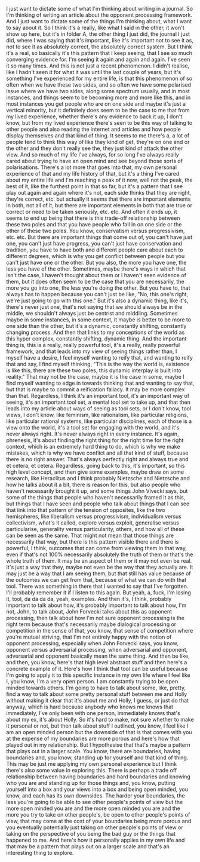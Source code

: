 I just want to dictate some of what I'm thinking about writing in a journal.
So I'm thinking of writing an article about the opponent processing framework.
And I just want to dictate some of the things I'm thinking about, what I want to say about
it.
So I think it's a really, like what I said in the other, it won't show up here, but it's
in folder A, the other thing I just did, the journal I just did, where I was saying that
it's important, like it's important not to see it as, not to see it as absolutely correct,
the absolutely correct system.
But I think it's a real, so basically it's this pattern that I keep seeing, that I see
so much converging evidence for.
I'm seeing it again and again and again.
I've seen it so many times.
And this is not just a recent phenomenon.
I didn't realise, like I hadn't seen it for what it was until the last couple of years,
but it's something I've experienced for my entire life, is that this phenomenon of so
often when we have these two sides, and so often we have some polarised issue where we
have two sides, along some spectrum usually, and in most instances, and things seem to
be becoming more and more like this, and in most instances you get people who are on one
side and maybe it's just a vertical minority, but it definitely does seem to be the case
to me that from my lived experience, whether there's any evidence to back it up, I don't
know, but from my lived experience there's seen to be this way of talking to other people
and also reading the internet and articles and how people display themselves and that
kind of thing.
It seems to me there's a, a lot of people tend to think this way of like they kind of
get, they're on one end or the other and they don't really see the, they just kind of attack
the other view.
And so much of my life I've always, for so long I've always really cared about trying
to have an open mind and see beyond those sorts of polarisations.
There's a lot more that goes into that, my own personal experience of that and my life
history of that, but it's a thing I've cared about my entire life and I'm reaching a peak
of it now, well not the peak, the best of it, like the furthest point in that so far,
but it's a pattern that I see play out again and again where it's not, each side thinks
that they are right, they're correct, etc. but actually it seems that there are important
elements in both, not all of it, but there are important elements in both that are true
or correct or need to be taken seriously, etc. etc.
And often it ends up, it seems to end up being that there is this trade-off relationship
between these two poles and that you have people who fall in on one side or the other
of these two poles.
You know, conservatism versus progressivism, etc. etc.
But there are important things that come out of, you can't have just one, you can't just
have progress, you can't just have conservation and tradition, you have to have both and different
people care about each to different degrees, which is why you get conflict between people
but you can't just have one or the other.
But you also, the more you have one, the less you have of the other.
Sometimes, maybe there's ways in which that isn't the case, I haven't thought about them
or I haven't seen evidence of them, but it does often seem to be the case that you are
necessarily, the more you go into one, the less you're doing the other.
But you have to, that always has to happen because you can't just be like, "No, this
one's right, we're just going to go with this one."
But it's also a dynamic thing, like it's, there's never just one, that's not saying that we
should always be in the middle, we shouldn't always just be centrist and middling.
Sometimes maybe in some instances, in some context, it maybe is better to be more to
one side than the other, but it's a dynamic, constantly shifting, constantly changing process.
And then that links to my conceptions of the world as this hyper complex, constantly shifting,
dynamic thing.
And the important thing is, this is a really, really powerful tool, it's a really, really
powerful framework, and that leads into my view of seeing things rather than, I myself
have a desire, I feel myself wanting to reify that, and wanting to reify that and say, I
find myself thinking, "This is the way the world is, existence is like this, there are
these two poles, this dynamic interplay is built into reality."
That may not be the case, maybe it is the case in some, maybe I find myself wanting
to edge in towards thinking that and wanting to say that, but that is maybe to commit a
reification fallacy.
It may be more complex than that.
Regardless, I think it's an important tool, it's an important way of seeing, it's an important
tool set, a mental tool set to take up, and that then leads into my article about ways
of seeing as tool sets, or I don't know, tool views, I don't know, like feminism, like rationalism,
like particular religions, like particular rational systems, like particular disciplines,
each of those is a view onto the world, it's a tool set for engaging with the world, and
it's never always right.
It's never always right in every instance.
It's again, phrenesis, it's about finding the right thing for the right time for the
right context, which is an extremely hard thing to do, which is why we make mistakes,
which is why we have conflict and all that kind of stuff, because there is no right answer.
That's always perfectly right and always true and et cetera, et cetera.
Regardless, going back to this, it's important, so this high level concept, and then give
some examples, maybe draw on some research, like Heraclitus and I think probably Nietzsche
and Nietzsche and how he talks about it a bit, there is reason for this, but also people
who haven't necessarily brought it up, and some things John Vivecki says, but some of
the things that people who haven't necessarily framed it as this, but things that I have
seen and people who talk about things that I can see that link into that pattern of the
tension of opposites, like the two hemispheres, like liberalism versus progressivism, individualism
versus collectivism, what's it called, explore versus exploit, generalise versus particularise,
generality versus particularity, others, and how all of these can be seen as the same.
That might not mean that those things are necessarily that way, but there is this pattern visible
there and there is powerful, I think, outcomes that can come from viewing them in that way,
even if that's not 100% necessarily absolutely the truth of them or that's the whole truth
of them.
It may be an aspect of them or it may not even be real.
It's just a way that they, maybe not even be the way that they actually are.
It may just be a way that I am seeing them, but that still has value because of the outcomes
we can get from that, because of what we can do with that tool.
There was something in there that I wanted to say that I've forgotten.
I'll probably remember it if I listen to this again.
But yeah, a, fuck, I'm losing it, tool, da da da da, yeah, examples.
And then it's, I think, probably important to talk about how, it's probably important
to talk about how, I'm not, John, to talk about, John Forvecki talks about this as opponent
processing, then talk about how I'm not sure opponent processing is the right term because
that's necessarily maybe dialogical processing or competition in the sense of that, you know,
that sense of competition where you're mutual striving, that I'm not entirely happy with
the notion of opponent processing, especially when John Forvecki says, you know, opponent
versus adversarial processing, when adversarial and opponent, adversarial and opponent basically
mean the same thing.
And then be like, and then, you know, here's that high level abstract stuff and then here's
a concrete example of it.
Here's how I think that tool can be useful because I'm going to apply it to this specific
instance in my own life where I feel like I, you know, I'm a very open person.
I am constantly trying to be open minded towards others.
I'm going to have to talk about some, like, pretty, find a way to talk about some pretty
personal stuff between me and Holly without making it clear that it's about me and Holly,
I guess, or just do that anyway, which is hard because anybody who knows me knows that
immediately, I've only been with one person, immediately knows that's about my ex, it's
about Holly.
So it's hard to make, not sure whether to make it personal or not, but then talk about
stuff I outlined, you know, I feel like I am an open minded person but the downside
of that is that comes with you at the expense of my boundaries are more porous and here's
how that played out in my relationship.
But I hypothesise that that's maybe a pattern that plays out in a larger scale.
You know, there are boundaries, having boundaries and, you know, standing up for yourself and
that kind of thing.
This may be just me applying my own personal experience but I think there's also some value
in exploring this.
There is perhaps a trade off relationship between having boundaries and hard boundaries
and knowing who you are and standing up for those things and, you know, putting yourself
into a box and your views into a box and being open minded, you know, and each has its own
downsides.
The harder your boundaries, the less you're going to be able to see other people's points
of view but the more open minded you are and the more open minded you are and the more
you try to take on other people's, be open to other people's points of view, that may
come at the cost of your boundaries being more porous and you eventually potentially
just taking on other people's points of view or taking on the perspective of you being
the bad guy or the things that happened to me.
And here's how it personally applies in my own life and that may be a pattern that plays
out on a larger scale and that's an interesting thing to explore.
